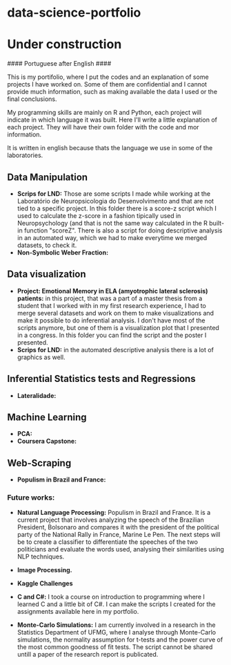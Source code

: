 # data-science-portfolio

# Under construction

\#### Portuguese after English #### 

This is my portifolio, where I put the codes and an explanation of some projects I have worked on. 
Some of them are confidential and I cannot provide much information, such as making available the data I used or the 
final conclusions.

My programming skills are mainly on R and Python, each project will indicate in which language it was built.
Here I'll write a little explanation of each project. They will have their own folder with the code and mor information.

It is written in english because thats the language we use in some of the laboratories.

## Data Manipulation
- **Scrips for LND:** Those are some scripts I made while working at the Laboratório de Neuropsicologia do Desenvolvimento and that are not tied to a specific project. In this folder there is a score-z script which I used to calculate the z-score in a fashion tipically used in Neuropsychology (and that is not the same way calculated in the R built-in function "scoreZ". There is also a script for doing descriptive analysis in an automated way, which we had to make everytime we merged datasets, to check it.
- **Non-Symbolic Weber Fraction:**

## Data visualization
- **Project: Emotional Memory in ELA (amyotrophic lateral sclerosis) patients:** in this project, that was a part of a master thesis from a student that I worked with in my first research experience, I had to merge several datasets and work on them to make visualizations and make it possible to do inferential analysis. I don't have most of the scripts anymore, but one of them is a visualization plot that I presented in a congress. In this folder you can find the script and the poster I presented.
- **Scrips for LND:** in the automated descriptive analysis there is a lot of graphics as well.

## Inferential Statistics tests and Regressions
- **Lateralidade:**

## Machine Learning
- **PCA:**
- **Coursera Capstone:**



## Web-Scraping
- **Populism in Brazil and France:**

### Future works:
- **Natural Language Processing:** Populism in Brazil and France. It is a current project that involves analyzing the speech of the Brazilian President, Bolsonaro and compares it with the president of the political party of the National Rally in France, Marine Le Pen. The next steps will be to create a classifier to differentiate the speeches of the two politicians and evaluate the words used, analysing their similarities using NLP techniques.

- **Image Processing.**
- **Kaggle Challenges**
- **C and C#:** I took a course on introduction to programming where I learned C and a little bit of C#. I can make the scripts I created for the assignments available here in my portfolio.
- **Monte-Carlo Simulations:** I am currently involved in a research in the Statistics Department of UFMG, where I analyse through Monte-Carlo simulations, the normality assumption for t-tests and the power curve of the most common goodness of fit tests. The script cannot be shared untill a paper of the research report is publicated.
